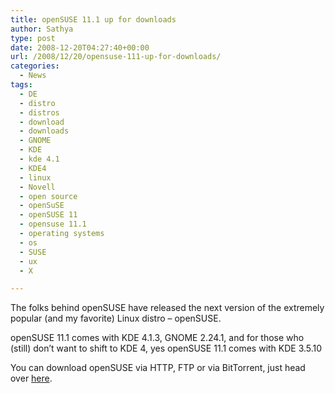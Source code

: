 ```yaml
---
title: openSUSE 11.1 up for downloads
author: Sathya
type: post
date: 2008-12-20T04:27:40+00:00
url: /2008/12/20/opensuse-111-up-for-downloads/
categories:
  - News
tags:
  - DE
  - distro
  - distros
  - download
  - downloads
  - GNOME
  - KDE
  - kde 4.1
  - KDE4
  - linux
  - Novell
  - open source
  - openSuSE
  - openSUSE 11
  - opensuse 11.1
  - operating systems
  - os
  - SUSE
  - ux
  - X

---
```

The folks behind openSUSE have released the next version of the extremely popular (and my favorite) Linux distro &#8211; openSUSE.

openSUSE 11.1 comes with KDE 4.1.3, GNOME 2.24.1, and for those who (still) don&#8217;t want to shift to KDE 4, yes openSUSE 11.1 comes with KDE 3.5.10

You can download openSUSE via HTTP, FTP or via BitTorrent, just head over <a href="https://software.opensuse.org/" target="_blank">here</a>.
